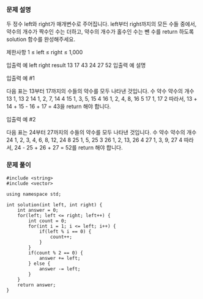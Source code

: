### 문제 설명

두 정수 left와 right가 매개변수로 주어집니다. left부터 right까지의 모든 수들 중에서, 약수의 개수가 짝수인 수는 더하고, 약수의 개수가 홀수인 수는 뺀 수를 return 하도록 solution 함수를 완성해주세요.

제한사항
1 ≤ left ≤ right ≤ 1,000

입출력 예
left right result
13 17 43
24 27 52
입출력 예 설명

입출력 예 #1

다음 표는 13부터 17까지의 수들의 약수를 모두 나타낸 것입니다.
수 약수 약수의 개수
13 1, 13 2
14 1, 2, 7, 14 4
15 1, 3, 5, 15 4
16 1, 2, 4, 8, 16 5
17 1, 17 2
따라서, 13 + 14 + 15 - 16 + 17 = 43을 return 해야 합니다.

입출력 예 #2

다음 표는 24부터 27까지의 수들의 약수를 모두 나타낸 것입니다.
수 약수 약수의 개수
24 1, 2, 3, 4, 6, 8, 12, 24 8
25 1, 5, 25 3
26 1, 2, 13, 26 4
27 1, 3, 9, 27 4
따라서, 24 - 25 + 26 + 27 = 52를 return 해야 합니다.

### 문제 풀이

```
#include <string>
#include <vector>

using namespace std;

int solution(int left, int right) {
    int answer = 0;
    for(left; left <= right; left++) {
        int count = 0;
        for(int i = 1; i <= left; i++) {
            if(left % i == 0) {
                count++;
            }
        }
        if(count % 2 == 0) {
            answer += left;
        } else {
            answer -= left;
        }
    }
    return answer;
}
```
